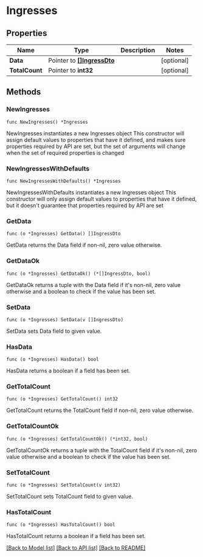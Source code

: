 # Ingresses

## Properties

Name | Type | Description | Notes
------------ | ------------- | ------------- | -------------
**Data** | Pointer to [**[]IngressDto**](IngressDto.md) |  | [optional] 
**TotalCount** | Pointer to **int32** |  | [optional] 

## Methods

### NewIngresses

`func NewIngresses() *Ingresses`

NewIngresses instantiates a new Ingresses object
This constructor will assign default values to properties that have it defined,
and makes sure properties required by API are set, but the set of arguments
will change when the set of required properties is changed

### NewIngressesWithDefaults

`func NewIngressesWithDefaults() *Ingresses`

NewIngressesWithDefaults instantiates a new Ingresses object
This constructor will only assign default values to properties that have it defined,
but it doesn't guarantee that properties required by API are set

### GetData

`func (o *Ingresses) GetData() []IngressDto`

GetData returns the Data field if non-nil, zero value otherwise.

### GetDataOk

`func (o *Ingresses) GetDataOk() (*[]IngressDto, bool)`

GetDataOk returns a tuple with the Data field if it's non-nil, zero value otherwise
and a boolean to check if the value has been set.

### SetData

`func (o *Ingresses) SetData(v []IngressDto)`

SetData sets Data field to given value.

### HasData

`func (o *Ingresses) HasData() bool`

HasData returns a boolean if a field has been set.

### GetTotalCount

`func (o *Ingresses) GetTotalCount() int32`

GetTotalCount returns the TotalCount field if non-nil, zero value otherwise.

### GetTotalCountOk

`func (o *Ingresses) GetTotalCountOk() (*int32, bool)`

GetTotalCountOk returns a tuple with the TotalCount field if it's non-nil, zero value otherwise
and a boolean to check if the value has been set.

### SetTotalCount

`func (o *Ingresses) SetTotalCount(v int32)`

SetTotalCount sets TotalCount field to given value.

### HasTotalCount

`func (o *Ingresses) HasTotalCount() bool`

HasTotalCount returns a boolean if a field has been set.


[[Back to Model list]](../README.md#documentation-for-models) [[Back to API list]](../README.md#documentation-for-api-endpoints) [[Back to README]](../README.md)


